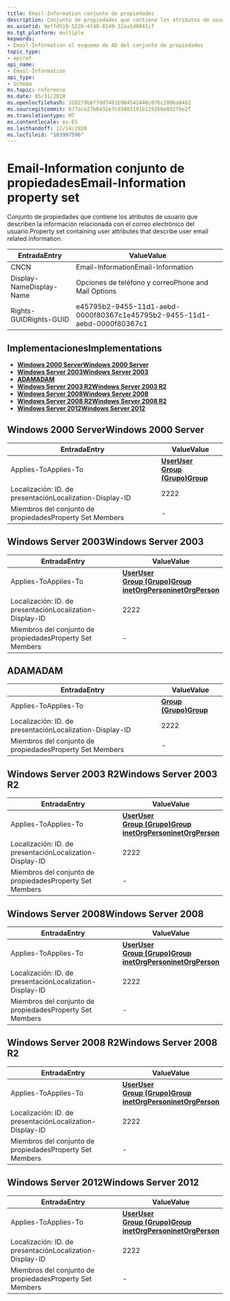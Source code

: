 ```yaml
---
title: Email-Information conjunto de propiedades
description: Conjunto de propiedades que contiene los atributos de usuario que describen la información relacionada con el correo electrónico del usuario.
ms.assetid: 9effd519-5226-4f40-8149-32aa1d0941cf
ms.tgt_platform: multiple
keywords:
- Email-Information el esquema de AD del conjunto de propiedades
topic_type:
- apiref
api_name:
- Email-Information
api_type:
- Schema
ms.topic: reference
ms.date: 05/31/2018
ms.openlocfilehash: 310279b6f7dd7481b904542440c076c2006a8462
ms.sourcegitcommit: b77ace27b0432e7cd3863191b11926be032fbe2f
ms.translationtype: MT
ms.contentlocale: es-ES
ms.lasthandoff: 12/14/2020
ms.locfileid: "103997596"
---
```

# <a name="email-information-property-set"></a><span data-ttu-id="ef6af-104">Email-Information conjunto de propiedades</span><span class="sxs-lookup"><span data-stu-id="ef6af-104">Email-Information property set</span></span>

<span data-ttu-id="ef6af-105">Conjunto de propiedades que contiene los atributos de usuario que describen la información relacionada con el correo electrónico del usuario.</span><span class="sxs-lookup"><span data-stu-id="ef6af-105">Property set containing user attributes that describe user email related information.</span></span>



| <span data-ttu-id="ef6af-106">Entrada</span><span class="sxs-lookup"><span data-stu-id="ef6af-106">Entry</span></span> | <span data-ttu-id="ef6af-107">Value</span><span class="sxs-lookup"><span data-stu-id="ef6af-107">Value</span></span> |
|--------------|--------------------------------------|
| <span data-ttu-id="ef6af-108">CN</span><span class="sxs-lookup"><span data-stu-id="ef6af-108">CN</span></span>           | <span data-ttu-id="ef6af-109">Email-Information</span><span class="sxs-lookup"><span data-stu-id="ef6af-109">Email-Information</span></span>                    |
| <span data-ttu-id="ef6af-110">Display-Name</span><span class="sxs-lookup"><span data-stu-id="ef6af-110">Display-Name</span></span> | <span data-ttu-id="ef6af-111">Opciones de teléfono y correo</span><span class="sxs-lookup"><span data-stu-id="ef6af-111">Phone and Mail Options</span></span>               |
| <span data-ttu-id="ef6af-112">Rights-GUID</span><span class="sxs-lookup"><span data-stu-id="ef6af-112">Rights-GUID</span></span>  | <span data-ttu-id="ef6af-113">e45795b2-9455-11d1-aebd-0000f80367c1</span><span class="sxs-lookup"><span data-stu-id="ef6af-113">e45795b2-9455-11d1-aebd-0000f80367c1</span></span> |



## <a name="implementations"></a><span data-ttu-id="ef6af-114">Implementaciones</span><span class="sxs-lookup"><span data-stu-id="ef6af-114">Implementations</span></span>

-   [<span data-ttu-id="ef6af-115">**Windows 2000 Server**</span><span class="sxs-lookup"><span data-stu-id="ef6af-115">**Windows 2000 Server**</span></span>](#windows-2000-server)
-   [<span data-ttu-id="ef6af-116">**Windows Server 2003**</span><span class="sxs-lookup"><span data-stu-id="ef6af-116">**Windows Server 2003**</span></span>](#windows-server-2003)
-   [<span data-ttu-id="ef6af-117">**ADAM**</span><span class="sxs-lookup"><span data-stu-id="ef6af-117">**ADAM**</span></span>](#adam)
-   [<span data-ttu-id="ef6af-118">**Windows Server 2003 R2**</span><span class="sxs-lookup"><span data-stu-id="ef6af-118">**Windows Server 2003 R2**</span></span>](#windows-server-2003-r2)
-   [<span data-ttu-id="ef6af-119">**Windows Server 2008**</span><span class="sxs-lookup"><span data-stu-id="ef6af-119">**Windows Server 2008**</span></span>](#windows-server-2008)
-   [<span data-ttu-id="ef6af-120">**Windows Server 2008 R2**</span><span class="sxs-lookup"><span data-stu-id="ef6af-120">**Windows Server 2008 R2**</span></span>](#windows-server-2008-r2)
-   [<span data-ttu-id="ef6af-121">**Windows Server 2012**</span><span class="sxs-lookup"><span data-stu-id="ef6af-121">**Windows Server 2012**</span></span>](#windows-server-2012)

## <a name="windows-2000-server"></a><span data-ttu-id="ef6af-122">Windows 2000 Server</span><span class="sxs-lookup"><span data-stu-id="ef6af-122">Windows 2000 Server</span></span>



| <span data-ttu-id="ef6af-123">Entrada</span><span class="sxs-lookup"><span data-stu-id="ef6af-123">Entry</span></span> | <span data-ttu-id="ef6af-124">Value</span><span class="sxs-lookup"><span data-stu-id="ef6af-124">Value</span></span> |
|-------------------------|-----------------------------------------------------------------------|
| <span data-ttu-id="ef6af-125">Applies-To</span><span class="sxs-lookup"><span data-stu-id="ef6af-125">Applies-To</span></span>              | [<span data-ttu-id="ef6af-126">**User**</span><span class="sxs-lookup"><span data-stu-id="ef6af-126">**User**</span></span>](c-user.md)<br/> [<span data-ttu-id="ef6af-127">**Group (Grupo)**</span><span class="sxs-lookup"><span data-stu-id="ef6af-127">**Group**</span></span>](c-group.md)<br/> |
| <span data-ttu-id="ef6af-128">Localización: ID. de presentación</span><span class="sxs-lookup"><span data-stu-id="ef6af-128">Localization-Display-ID</span></span> | <span data-ttu-id="ef6af-129">22</span><span class="sxs-lookup"><span data-stu-id="ef6af-129">22</span></span>                                                                    |
| <span data-ttu-id="ef6af-130">Miembros del conjunto de propiedades</span><span class="sxs-lookup"><span data-stu-id="ef6af-130">Property Set Members</span></span>    | \-                                                                    |



## <a name="windows-server-2003"></a><span data-ttu-id="ef6af-131">Windows Server 2003</span><span class="sxs-lookup"><span data-stu-id="ef6af-131">Windows Server 2003</span></span>



| <span data-ttu-id="ef6af-132">Entrada</span><span class="sxs-lookup"><span data-stu-id="ef6af-132">Entry</span></span> | <span data-ttu-id="ef6af-133">Value</span><span class="sxs-lookup"><span data-stu-id="ef6af-133">Value</span></span> |
|-------------------------|---------------------------------------------------------------------------------------------------------------------------|
| <span data-ttu-id="ef6af-134">Applies-To</span><span class="sxs-lookup"><span data-stu-id="ef6af-134">Applies-To</span></span>              | [<span data-ttu-id="ef6af-135">**User**</span><span class="sxs-lookup"><span data-stu-id="ef6af-135">**User**</span></span>](c-user.md)<br/> [<span data-ttu-id="ef6af-136">**Group (Grupo)**</span><span class="sxs-lookup"><span data-stu-id="ef6af-136">**Group**</span></span>](c-group.md)<br/> [<span data-ttu-id="ef6af-137">**inetOrgPerson**</span><span class="sxs-lookup"><span data-stu-id="ef6af-137">**inetOrgPerson**</span></span>](c-inetorgperson.md)<br/> |
| <span data-ttu-id="ef6af-138">Localización: ID. de presentación</span><span class="sxs-lookup"><span data-stu-id="ef6af-138">Localization-Display-ID</span></span> | <span data-ttu-id="ef6af-139">22</span><span class="sxs-lookup"><span data-stu-id="ef6af-139">22</span></span>                                                                                                                        |
| <span data-ttu-id="ef6af-140">Miembros del conjunto de propiedades</span><span class="sxs-lookup"><span data-stu-id="ef6af-140">Property Set Members</span></span>    | \-                                                                                                                        |



## <a name="adam"></a><span data-ttu-id="ef6af-141">ADAM</span><span class="sxs-lookup"><span data-stu-id="ef6af-141">ADAM</span></span>



| <span data-ttu-id="ef6af-142">Entrada</span><span class="sxs-lookup"><span data-stu-id="ef6af-142">Entry</span></span> | <span data-ttu-id="ef6af-143">Value</span><span class="sxs-lookup"><span data-stu-id="ef6af-143">Value</span></span> |
|-------------------------|-------------------------------------|
| <span data-ttu-id="ef6af-144">Applies-To</span><span class="sxs-lookup"><span data-stu-id="ef6af-144">Applies-To</span></span>              | [<span data-ttu-id="ef6af-145">**Group (Grupo)**</span><span class="sxs-lookup"><span data-stu-id="ef6af-145">**Group**</span></span>](c-group.md)<br/> |
| <span data-ttu-id="ef6af-146">Localización: ID. de presentación</span><span class="sxs-lookup"><span data-stu-id="ef6af-146">Localization-Display-ID</span></span> | <span data-ttu-id="ef6af-147">22</span><span class="sxs-lookup"><span data-stu-id="ef6af-147">22</span></span>                                  |
| <span data-ttu-id="ef6af-148">Miembros del conjunto de propiedades</span><span class="sxs-lookup"><span data-stu-id="ef6af-148">Property Set Members</span></span>    | \-                                  |



## <a name="windows-server-2003-r2"></a><span data-ttu-id="ef6af-149">Windows Server 2003 R2</span><span class="sxs-lookup"><span data-stu-id="ef6af-149">Windows Server 2003 R2</span></span>



| <span data-ttu-id="ef6af-150">Entrada</span><span class="sxs-lookup"><span data-stu-id="ef6af-150">Entry</span></span> | <span data-ttu-id="ef6af-151">Value</span><span class="sxs-lookup"><span data-stu-id="ef6af-151">Value</span></span> |
|-------------------------|---------------------------------------------------------------------------------------------------------------------------|
| <span data-ttu-id="ef6af-152">Applies-To</span><span class="sxs-lookup"><span data-stu-id="ef6af-152">Applies-To</span></span>              | [<span data-ttu-id="ef6af-153">**User**</span><span class="sxs-lookup"><span data-stu-id="ef6af-153">**User**</span></span>](c-user.md)<br/> [<span data-ttu-id="ef6af-154">**Group (Grupo)**</span><span class="sxs-lookup"><span data-stu-id="ef6af-154">**Group**</span></span>](c-group.md)<br/> [<span data-ttu-id="ef6af-155">**inetOrgPerson**</span><span class="sxs-lookup"><span data-stu-id="ef6af-155">**inetOrgPerson**</span></span>](c-inetorgperson.md)<br/> |
| <span data-ttu-id="ef6af-156">Localización: ID. de presentación</span><span class="sxs-lookup"><span data-stu-id="ef6af-156">Localization-Display-ID</span></span> | <span data-ttu-id="ef6af-157">22</span><span class="sxs-lookup"><span data-stu-id="ef6af-157">22</span></span>                                                                                                                        |
| <span data-ttu-id="ef6af-158">Miembros del conjunto de propiedades</span><span class="sxs-lookup"><span data-stu-id="ef6af-158">Property Set Members</span></span>    | \-                                                                                                                        |



## <a name="windows-server-2008"></a><span data-ttu-id="ef6af-159">Windows Server 2008</span><span class="sxs-lookup"><span data-stu-id="ef6af-159">Windows Server 2008</span></span>



| <span data-ttu-id="ef6af-160">Entrada</span><span class="sxs-lookup"><span data-stu-id="ef6af-160">Entry</span></span> | <span data-ttu-id="ef6af-161">Value</span><span class="sxs-lookup"><span data-stu-id="ef6af-161">Value</span></span> |
|-------------------------|---------------------------------------------------------------------------------------------------------------------------|
| <span data-ttu-id="ef6af-162">Applies-To</span><span class="sxs-lookup"><span data-stu-id="ef6af-162">Applies-To</span></span>              | [<span data-ttu-id="ef6af-163">**User**</span><span class="sxs-lookup"><span data-stu-id="ef6af-163">**User**</span></span>](c-user.md)<br/> [<span data-ttu-id="ef6af-164">**Group (Grupo)**</span><span class="sxs-lookup"><span data-stu-id="ef6af-164">**Group**</span></span>](c-group.md)<br/> [<span data-ttu-id="ef6af-165">**inetOrgPerson**</span><span class="sxs-lookup"><span data-stu-id="ef6af-165">**inetOrgPerson**</span></span>](c-inetorgperson.md)<br/> |
| <span data-ttu-id="ef6af-166">Localización: ID. de presentación</span><span class="sxs-lookup"><span data-stu-id="ef6af-166">Localization-Display-ID</span></span> | <span data-ttu-id="ef6af-167">22</span><span class="sxs-lookup"><span data-stu-id="ef6af-167">22</span></span>                                                                                                                        |
| <span data-ttu-id="ef6af-168">Miembros del conjunto de propiedades</span><span class="sxs-lookup"><span data-stu-id="ef6af-168">Property Set Members</span></span>    | \-                                                                                                                        |



## <a name="windows-server-2008-r2"></a><span data-ttu-id="ef6af-169">Windows Server 2008 R2</span><span class="sxs-lookup"><span data-stu-id="ef6af-169">Windows Server 2008 R2</span></span>



| <span data-ttu-id="ef6af-170">Entrada</span><span class="sxs-lookup"><span data-stu-id="ef6af-170">Entry</span></span> | <span data-ttu-id="ef6af-171">Value</span><span class="sxs-lookup"><span data-stu-id="ef6af-171">Value</span></span> |
|-------------------------|---------------------------------------------------------------------------------------------------------------------------|
| <span data-ttu-id="ef6af-172">Applies-To</span><span class="sxs-lookup"><span data-stu-id="ef6af-172">Applies-To</span></span>              | [<span data-ttu-id="ef6af-173">**User**</span><span class="sxs-lookup"><span data-stu-id="ef6af-173">**User**</span></span>](c-user.md)<br/> [<span data-ttu-id="ef6af-174">**Group (Grupo)**</span><span class="sxs-lookup"><span data-stu-id="ef6af-174">**Group**</span></span>](c-group.md)<br/> [<span data-ttu-id="ef6af-175">**inetOrgPerson**</span><span class="sxs-lookup"><span data-stu-id="ef6af-175">**inetOrgPerson**</span></span>](c-inetorgperson.md)<br/> |
| <span data-ttu-id="ef6af-176">Localización: ID. de presentación</span><span class="sxs-lookup"><span data-stu-id="ef6af-176">Localization-Display-ID</span></span> | <span data-ttu-id="ef6af-177">22</span><span class="sxs-lookup"><span data-stu-id="ef6af-177">22</span></span>                                                                                                                        |
| <span data-ttu-id="ef6af-178">Miembros del conjunto de propiedades</span><span class="sxs-lookup"><span data-stu-id="ef6af-178">Property Set Members</span></span>    | \-                                                                                                                        |



## <a name="windows-server-2012"></a><span data-ttu-id="ef6af-179">Windows Server 2012</span><span class="sxs-lookup"><span data-stu-id="ef6af-179">Windows Server 2012</span></span>



| <span data-ttu-id="ef6af-180">Entrada</span><span class="sxs-lookup"><span data-stu-id="ef6af-180">Entry</span></span> | <span data-ttu-id="ef6af-181">Value</span><span class="sxs-lookup"><span data-stu-id="ef6af-181">Value</span></span> |
|-------------------------|---------------------------------------------------------------------------------------------------------------------------|
| <span data-ttu-id="ef6af-182">Applies-To</span><span class="sxs-lookup"><span data-stu-id="ef6af-182">Applies-To</span></span>              | [<span data-ttu-id="ef6af-183">**User**</span><span class="sxs-lookup"><span data-stu-id="ef6af-183">**User**</span></span>](c-user.md)<br/> [<span data-ttu-id="ef6af-184">**Group (Grupo)**</span><span class="sxs-lookup"><span data-stu-id="ef6af-184">**Group**</span></span>](c-group.md)<br/> [<span data-ttu-id="ef6af-185">**inetOrgPerson**</span><span class="sxs-lookup"><span data-stu-id="ef6af-185">**inetOrgPerson**</span></span>](c-inetorgperson.md)<br/> |
| <span data-ttu-id="ef6af-186">Localización: ID. de presentación</span><span class="sxs-lookup"><span data-stu-id="ef6af-186">Localization-Display-ID</span></span> | <span data-ttu-id="ef6af-187">22</span><span class="sxs-lookup"><span data-stu-id="ef6af-187">22</span></span>                                                                                                                        |
| <span data-ttu-id="ef6af-188">Miembros del conjunto de propiedades</span><span class="sxs-lookup"><span data-stu-id="ef6af-188">Property Set Members</span></span>    | \-                                                                                                                        |



 

 






